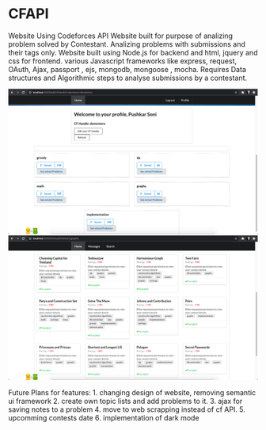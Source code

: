 # CFAPI
Website Using Codeforces API
Website built for purpose of analizing problem solved by Contestant. Analizing problems with submissions and their tags only.
Website built using Node.js for backend and html, jquery and css for frontend.
various Javascript frameworks like express, request, OAuth, Ajax, passport , ejs, mongodb, mongoose , mocha.
Requires Data structures and Algorithmic steps to analyse submissions by a contestant.

![Profile Page](https://github.com/Pushkar-s/CFAPI/blob/master/page1.png?raw=true)
![solved problems page](https://github.com/Pushkar-s/CFAPI/blob/master/page2.png?raw=true)


Future Plans for features:
    1. changing design of website, removing semantic ui framework
    2. create own topic lists and add problems to it.
    3. ajax for saving notes to a problem
    4. move to web scrapping instead of cf API.
    5. upcomming contests date
    6. implementation of dark mode
